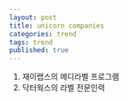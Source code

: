 ```yaml
---
layout: post
title: unicorn companies
categories: trend
tags: trend
published: true	
---
```


1. 재이랩스의 메디라벨 프로그램
2. 닥터웍스의 라벨 전문인력
